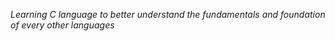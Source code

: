 *Learning C language to better understand the fundamentals and foundation of every other languages*
